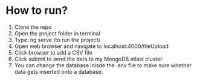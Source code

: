 # How to run?
1. Clone the repo
2. Open the project folder in terminal
3. Type: ng serve (to run the project)
4. Open web browser and navigate to localhost:4000/fileUpload
5. Click browser to add a CSV file
6. Click submit to send the data to my MongoDB atlast cluster
7. You can change the database inisde the .env file to make sure whether data gets inserted onto a database.